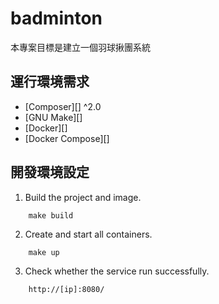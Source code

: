 # badminton

本專案目標是建立一個羽球揪團系統


## 運行環境需求

* [Composer][] ^2.0
* [GNU Make][]
* [Docker][]
* [Docker Compose][]

## 開發環境設定

1. Build the project and image.

```
    make build
```

2. Create and start all containers.

```
    make up
```

3. Check whether the service run successfully.

```
    http://[ip]:8080/
```